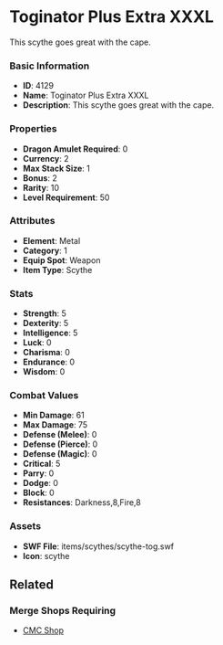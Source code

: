 # Toginator Plus Extra XXXL

This scythe goes great with the cape.

### Basic Information

- **ID**: 4129
- **Name**: Toginator Plus Extra XXXL
- **Description**: This scythe goes great with the cape.

### Properties

- **Dragon Amulet Required**: 0
- **Currency**: 2
- **Max Stack Size**: 1
- **Bonus**: 2
- **Rarity**: 10
- **Level Requirement**: 50

### Attributes

- **Element**: Metal
- **Category**: 1
- **Equip Spot**: Weapon
- **Item Type**: Scythe

### Stats

- **Strength**: 5
- **Dexterity**: 5
- **Intelligence**: 5
- **Luck**: 0
- **Charisma**: 0
- **Endurance**: 0
- **Wisdom**: 0

### Combat Values

- **Min Damage**: 61
- **Max Damage**: 75
- **Defense (Melee)**: 0
- **Defense (Pierce)**: 0
- **Defense (Magic)**: 0
- **Critical**: 5
- **Parry**: 0
- **Dodge**: 0
- **Block**: 0
- **Resistances**: Darkness,8,Fire,8

### Assets

- **SWF File**: items/scythes/scythe-tog.swf
- **Icon**: scythe

## Related

### Merge Shops Requiring

- [CMC Shop](../merge-shops/68-cmc-shop.md)

